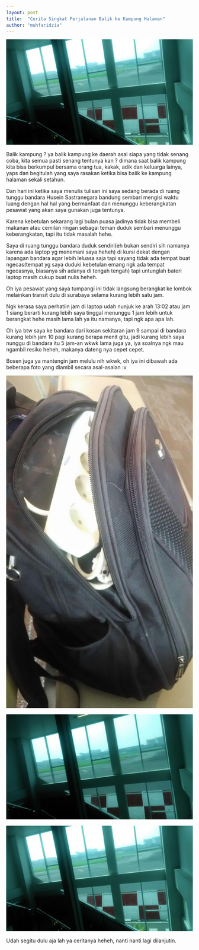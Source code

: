 ```yaml
---
layout: post
title:  "Cerita Singkat Perjalanan Balik ke Kampung Halaman"
author: "muhfaridzia"
---
```


![Foto di Bandara](/img/photo_2018-05-29_13-12-56.jpg)

Balik kampung ? ya balik kampung ke daerah asal siapa yang tidak senang coba, kita semua pasti senang tentunya kan ? dimana saat balik kampung kita bisa berkumpul bersama orang tua, kakak, adik dan keluarga lainya, yaps dan begitulah yang saya rasakan ketika bisa balik ke kampung halaman sekali setahun.

Dan hari ini ketika saya menulis tulisan ini saya sedang berada di ruang tunggu bandara Husein Sastranegara bandung sembari mengisi waktu luang dengan hal hal yang bermanfaat dan menunggu keberangkatan pesawat yang akan saya gunakan juga tentunya.

Karena kebetulan sekarang lagi bulan puasa jadinya tidak bisa membeli makanan atau cemilan ringan sebagai teman duduk sembari menunggu keberangkatan, tapi itu tidak masalah hehe.

Saya di ruang tunggu bandara duduk sendiri(eh bukan sendiri sih namanya karena ada laptop yg menemani saya heheh) di kursi dekat dengan lapangan bandara agar lebih leluasa saja tapi sayang tidak ada tempat buat ngecas(tempat yg saya duduki kebetulan emang ngk ada tempat ngecasnya, biasanya sih adanya di tengah tengah) tapi untunglah bateri laptop masih cukup buat nulis heheh.

Oh iya pesawat yang saya tumpangi ini tidak langsung berangkat ke lombok melainkan transit dulu di surabaya selama kurang lebih satu jam.

Ngk kerasa saya perhatiin jam di laptop udah nunjuk ke arah 13:02 atau jam 1 siang berarti kurang lebih saya tinggal menunggu 1 jam lebih untuk berangkat hehe masih lama lah ya itu namanya, tapi ngk apa apa lah.

Oh iya btw saya ke bandara dari kosan sekitaran jam 9 sampai di bandara kurang lebih jam 10 pagi kurang berapa menit gitu, jadi kurang lebih saya nunggu di bandara itu 5 jam-an wkwk lama juga ya, iya soalnya ngk mau ngambil resiko heheh, makanya dateng nya cepet cepet.

Bosen juga ya mantengin jam melulu nih wkwk, oh iya ini dibawah ada beberapa foto yang diambil secara asal-asalan :v

<img src="/img/photo_2018-05-29_13-12-48.jpg"> <br/>

<img src="/img/photo_2018-05-29_13-12-54.jpg"> <br/>

<img src="/img/photo_2018-05-29_13-12-56.jpg"> 

Udah segitu dulu aja lah ya ceritanya heheh, nanti nanti lagi dilanjutin.
